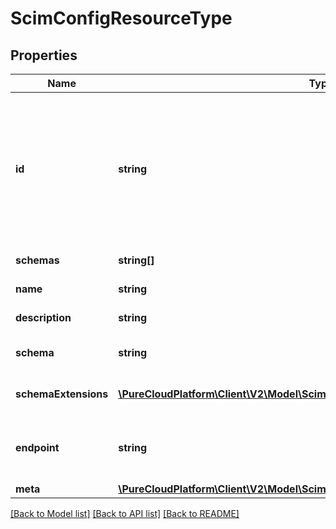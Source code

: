 # ScimConfigResourceType

## Properties
Name | Type | Description | Notes
------------ | ------------- | ------------- | -------------
**id** | **string** | The ID of the SCIM resource. Set by the service provider. \&quot;caseExact\&quot; is set to \&quot;true\&quot;. \&quot;Mutability\&quot; is set to \&quot;readOnly\&quot;. \&quot;Returned\&quot; is set to \&quot;always\&quot;. | [optional] 
**schemas** | **string[]** | The list of supported schemas. | [optional] 
**name** | **string** | The name of the resource type. | [optional] 
**description** | **string** | The description of the resource type. | [optional] 
**schema** | **string** | The URI of the primary or base schema for the resource type. | [optional] 
**schemaExtensions** | [**\PureCloudPlatform\Client\V2\Model\ScimConfigResourceTypeSchemaExtension[]**](ScimConfigResourceTypeSchemaExtension.md) | The list of schema extensions for the resource type. | [optional] 
**endpoint** | **string** | The HTTP-addressable endpoint of the resource type. Appears after the base URL. | [optional] 
**meta** | [**\PureCloudPlatform\Client\V2\Model\ScimMetadata**](ScimMetadata.md) | Resource SCIM meta | [optional] 

[[Back to Model list]](../README.md#documentation-for-models) [[Back to API list]](../README.md#documentation-for-api-endpoints) [[Back to README]](../README.md)


